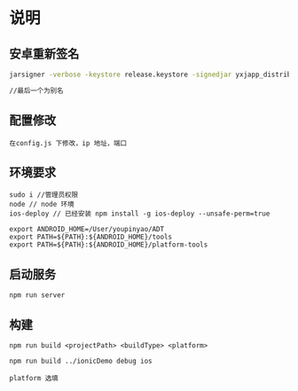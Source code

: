 # 说明

## 安卓重新签名

``` sh
jarsigner -verbose -keystore release.keystore -signedjar yxjapp_distribution-release-1.1.70-2016-09-19-11-00-47.encrypted_signed.apk yxjapp_distribution-release-1.1.70-2016-09-19-11-00-47.encrypted.apk release

//最后一个为别名
```

## 配置修改

```node
在config.js 下修改，ip 地址，端口
```

## 环境要求

```node
sudo i //管理员权限
node // node 环境
ios-deploy // 已经安装 npm install -g ios-deploy --unsafe-perm=true

export ANDROID_HOME=/User/youpinyao/ADT
export PATH=${PATH}:${ANDROID_HOME}/tools
export PATH=${PATH}:${ANDROID_HOME}/platform-tools
```

## 启动服务

``` ndoe
npm run server
```

## 构建

``` node
npm run build <projectPath> <buildType> <platform>

npm run build ../ionicDemo debug ios

platform 选填
```